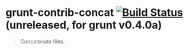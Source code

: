 # grunt-contrib-concat [![Build Status](https://secure.travis-ci.org/gruntjs/grunt-contrib-concat.png?branch=master)](http://travis-ci.org/gruntjs/grunt-contrib-concat) (unreleased, for grunt v0.4.0a)

> Concatenate files.
